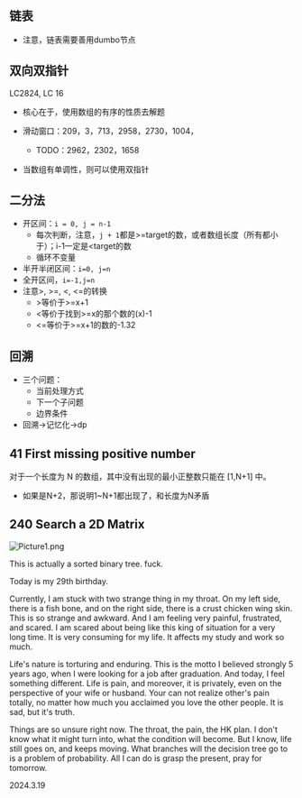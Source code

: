 ## 链表

- 注意，链表需要善用dumbo节点

## 双向双指针

LC2824, LC 16

- 核心在于，使用数组的有序的性质去解题

- 滑动窗口：209，3，713，2958，2730，1004，
  - TODO：2962，2302，1658
- 当数组有单调性，则可以使用双指针

## 二分法

- 开区间：`i = 0, j = n-1`
  - 每次判断，注意，`j + 1`都是>=target的数，或者数组长度（所有都小于）；i-1一定是<target的数
  - 循环不变量
- 半开半闭区间：`i=0, j=n`
- 全开区间，`i=-1,j=n `
- 注意>, >=, <, <=的转换
  - \>等价于>=x+1
  - <等价于找到>=x的那个数的(x)-1
  - <=等价于>=x+1的数的-1.32

## 回溯

- 三个问题：
  - 当前处理方式
  - 下一个子问题
  - 边界条件
- 回溯->记忆化->dp

## 41 First missing positive number

对于一个长度为 N 的数组，其中没有出现的最小正整数只能在 [1,N+1] 中。

- 如果是N+2，那说明1~N+1都出现了，和长度为N矛盾

## 240 Search a 2D Matrix

![Picture1.png](https://pic.leetcode-cn.com/6584ea93812d27112043d203ea90e4b0950117d45e0452d0c630fcb247fbc4af-Picture1.png)

This is actually a sorted binary tree. fuck.

Today is my 29th birthday.

Currently, I am stuck with two strange thing in my throat. On my left side, there is a fish bone, and on the right side, there is a crust chicken wing skin. This is so strange and awkward. And I am feeling very painful, frustrated, and scared. I am scared about being like this king of situation for a very long time. It is very consuming for my life. It affects my study and work so much.  

Life's nature is torturing and enduring. This is the motto I believed strongly 5 years ago, when I were looking for a job after graduation. And today, I feel something different. Life is pain, and moreover, it is privately, even on the perspective of your wife or husband. Your can not realize other's pain totally, no matter how much you acclaimed you love the other people. It is sad, but it's truth.

Things are so unsure right now. The throat, the pain, the HK plan. I don't know what it might turn into, what the condition will become. But I know, life still goes on, and keeps moving. What branches will the decision tree go to is a problem of probability. All I can do is grasp the present, pray for tomorrow. 

2024.3.19